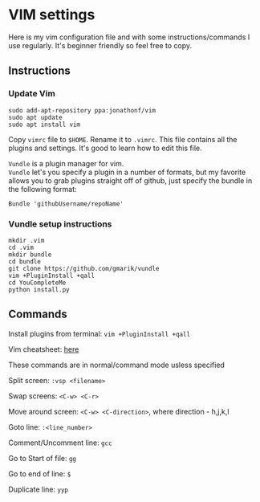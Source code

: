 # VIM settings

Here is my vim configuration file and with some instructions/commands I use regularly. It's beginner friendly so feel free to copy.

## Instructions

### Update Vim
```
sudo add-apt-repository ppa:jonathonf/vim
sudo apt update
sudo apt install vim
```


Copy `vimrc` file to `$HOME`. Rename it to `.vimrc`. 
This file contains all the plugins and settings. It's good to learn how to edit this file.

`Vundle` is a plugin manager for vim.  
`Vundle` let's you specify a plugin in a number of formats, but my favorite allows you to grab plugins straight off of github, just specify the bundle in the following format:
```
Bundle 'githubUsername/repoName'
```

### Vundle setup instructions

```
mkdir .vim
cd .vim
mkdir bundle
cd bundle
git clone https://github.com/gmarik/vundle
vim +PluginInstall +qall
cd YouCompleteMe
python install.py
```


## Commands

Install plugins from terminal: `vim +PluginInstall +qall`  

Vim cheatsheet: [here](http://www.viemu.com/vi-vim-cheat-sheet.gif)

These commands are in normal/command mode usless specified

Split screen: `:vsp <filename>`

Swap screens: `<C-w> <C-r>`

Move around screen: `<C-w> <C-direction>`, where direction - h,j,k,l

Goto line: `:<line_number>`

Comment/Uncomment line: `gcc`

Go to Start of file: `gg`

Go to end of line: `$`

Duplicate line: `yyp`
